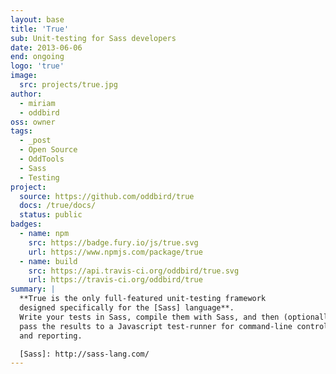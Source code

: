 ```yaml
---
layout: base
title: 'True'
sub: Unit-testing for Sass developers
date: 2013-06-06
end: ongoing
logo: 'true'
image:
  src: projects/true.jpg
author:
  - miriam
  - oddbird
oss: owner
tags:
  - _post
  - Open Source
  - OddTools
  - Sass
  - Testing
project:
  source: https://github.com/oddbird/true
  docs: /true/docs/
  status: public
badges:
  - name: npm
    src: https://badge.fury.io/js/true.svg
    url: https://www.npmjs.com/package/true
  - name: build
    src: https://api.travis-ci.org/oddbird/true.svg
    url: https://travis-ci.org/oddbird/true
summary: |
  **True is the only full-featured unit-testing framework
  designed specifically for the [Sass] language**.
  Write your tests in Sass, compile them with Sass, and then (optionally)
  pass the results to a Javascript test-runner for command-line control
  and reporting.

  [Sass]: http://sass-lang.com/
---
```

